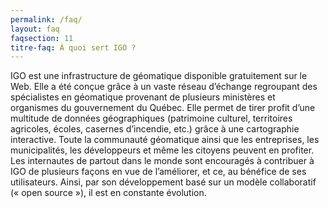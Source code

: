 ```yaml
---
permalink: /faq/
layout: faq
faqsection: 11
titre-faq: À quoi sert IGO ?
---
```


IGO est une infrastructure de géomatique disponible gratuitement sur le Web. Elle a été conçue grâce à un vaste réseau d’échange regroupant des spécialistes en géomatique provenant de plusieurs ministères et organismes du gouvernement du Québec. Elle permet de tirer profit d’une multitude de données géographiques (patrimoine culturel, territoires agricoles, écoles, casernes d’incendie, etc.) grâce à une cartographie interactive. Toute la communauté géomatique ainsi que les entreprises, les municipalités, les développeurs et même les citoyens peuvent en profiter. 
Les internautes de partout dans le monde sont encouragés à contribuer à IGO de plusieurs façons en vue de l’améliorer, et ce, au bénéfice de ses utilisateurs. Ainsi, par son développement basé sur un modèle collaboratif (« open source »), il est en constante évolution.

